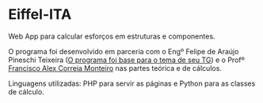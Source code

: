 # Eiffel-ITA
Web App para calcular esforços em estruturas e componentes.

O programa foi desenvolvido em parceria com o Engº Felipe de Araújo Pineschi Teixeira ([O programa foi base para o tema de seu TG](http://www.civil.ita.br/graduacao/tgs/resumos/display.php?File=tg2015-04.php)) e o Profº [Francisco Alex Correia Monteiro](http://www.civil.ita.br/pessoal/colaboradores/?Who=alex) nas partes teórica e de cálculos.

Linguagens utilizadas: PHP para servir as páginas e Python para as classes de cálculo.
